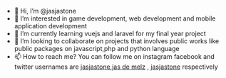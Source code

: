 [jas de melz]:wwww.facebook.com/jas-de-melz
[jasjastone]:https://instagram.com/jasjastone/
- 👋 Hi, I’m @jasjastone
- 👀 I’m interested in game development, web development and mobile application development
- 🌱 I’m currently learning vuejs and laravel for my final year project
- 💞️ I’m looking to collaborate on projects that involves public works like public packages  on javascript,php and python language
- 📫 How to reach me? You can follow me on instagram facebook and twitter usernames are [jasjastone][],[jas de melz] , [jasjastone](wwww.twitter.com/jasjastone) respectively 

<!---
jasjastone/jasjastone is a ✨ special ✨ repository because its `README.md` (this file) appears on your GitHub profile.
You can click the Preview link to take a look at your changes.
--->
